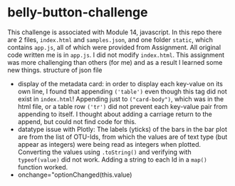 # belly-button-challenge
This challenge is associated with Module 14, javascript. In this repo there are 2 files, `index.html` and `samples.json`, and one folder `static`, which contains `app.js`, all of which were provided from Assignment. All original code written me is in `app.js`. I did not modify `index.html`. This assignment was more challenging than others (for me) and as a result I learned some new things. structure of json file
- display of the metadata card: in order to display each key-value on its own line, I found that appending `('table')` even though this tag did not exist in `index.html`! Appending just to `("card-body")`, which was in the html file, or a table row `('tr')` did not prevent each key-value pair from appending to itself. I thought about adding a carriage return to the append, but could not find code for this.
- datatype issue with Plotly: The labels (yticks) of the bars in the bar plot are from the list of OTU-Ids, from which the values are of text type (but appear as integers) were being read as integers when plotted. Converting the values using `.toString()` and verifying with `typeof(value)` did not work. Adding a string to each Id in a `map()` function worked.
- onchange="optionChanged(this.value)